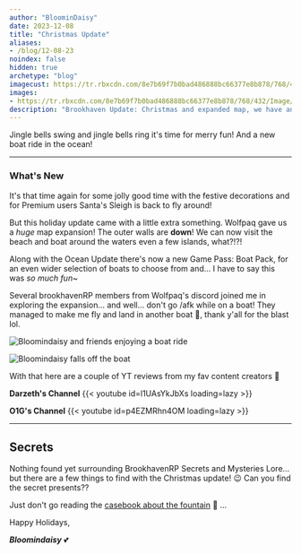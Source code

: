 ```yaml
---
author: "BloominDaisy"
date: 2023-12-08
title: "Christmas Update"
aliases:
- /blog/12-08-23
noindex: false
hidden: true
archetype: "blog"
imagecust: https://tr.rbxcdn.com/8e7b69f7b0bad486888bc66377e8b878/768/432/Image/Png
images:
- https://tr.rbxcdn.com/8e7b69f7b0bad486888bc66377e8b878/768/432/Image/Png
description: "Brookhaven Update: Christmas and expanded map, we have an ocean!"
---
```


Jingle bells swing and jingle bells ring it's time for merry fun! And a new boat ride in the ocean!


---

### What's New

It's that time again for some jolly good time with the festive decorations and for Premium users Santa's Sleigh is back to fly around!

But this holiday update came with a little extra something. Wolfpaq gave us a _huge_ map expansion! The outer walls are **down**! We can now visit the beach and boat around the waters even a few islands, what?!?!


Along with the Ocean Update there's now a new Game Pass: Boat Pack, for an even wider selection of boats to choose from and... I have to say this was _so much fun_~

Several brookhavenRP members from Wolfpaq's discord joined me in exploring the expansion... and well... don't go /afk while on a boat! They managed to make me fly and land in another boat 🤣, thank y'all for the blast lol.

![Bloomindaisy and friends enjoying a boat ride](/images/bh/bloomin_boat.jpg)

![Bloomindaisy falls off the boat](/images/bh/bloomin_fail.jpg) 


With that here are a couple of YT reviews from my fav content creators 💖

**Darzeth's Channel**
{{< youtube id=l1UAsYkJbXs loading=lazy >}}

**O1G's Channel**
{{< youtube id=p4EZMRhn4OM loading=lazy >}}


---

## Secrets

Nothing found yet surrounding BrookhavenRP Secrets and Mysteries Lore... but there are a few things to find with the Christmas update! 😉 Can you find the secret presents??

Just don't go reading the [casebook about the fountain](/casebook/interesting/fountain/#dec-23-holiday-update) 👀 ...


Happy Holidays, 

_**Bloomindaisy**_ <span class="nowrap"><span class="emojify">💕</span>
